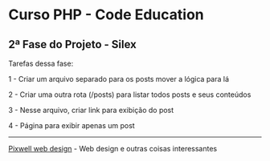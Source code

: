 # Curso PHP - Code Education
## 2ª Fase do Projeto - Silex

Tarefas dessa fase:
 
1 - Criar um arquivo separado para os posts mover a lógica para lá

2 - Criar uma outra rota (/posts) para listar todos posts e seus conteúdos

3 - Nesse arquivo, criar link para exibição do post

4 - Página para exibir apenas um post

------------------------------------------------------------------------------------------
[Pixwell web design](http://www.pixwell.com.br) - Web design e outras coisas interessantes
